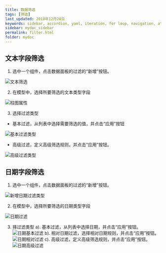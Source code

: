 ```yaml
---
title: 数据筛选
tags: [筛选]
last_updated: 2018年12月28日
keywords: sidebar, accordion, yaml, iteration, for loop, navigation, attributes, conditional filtering
sidebar: mydoc_sidebar
permalink: filter.html
folder: mydoc
---
```




## 文本字段筛选

1. 选中一个组件，点击数据面板的过滤的“新增”按钮。

![文本筛选](https://dataforhelp.github.io/images/filter/1.png)

2. 在模型中，选择所要筛选的文本类型字段

![柱图属性](https://dataforhelp.github.io/images/filter/2.png)

3. 选择过滤类型

- 基本过滤，从列表中选择需要筛选的值，并点击“应用”按钮

![基本过滤类型](https://dataforhelp.github.io/images/filter/3.png)

- 高级过滤，定义高级筛选规则，并点击“应用”按钮。

![高级过滤类型](https://dataforhelp.github.io/images/filter/4.png)



## 日期字段筛选

1. 选中一个组件，点击数据面板的过滤的“新增”按钮。

![新增日期过滤类型](https://dataforhelp.github.io/images/filter/5.png)

2. 在模型中，选择所要筛选的日期类型字段

![日期过滤](https://dataforhelp.github.io/images/filter/6.png)

3. 择过滤类型
  a).  基本过滤，从列表中选择日期，并点击“应用”按钮。
  ![日期基本过滤](https://dataforhelp.github.io/images/filter/7.png)
  b).  相对日期过滤，选择相对日期规则，并点击“应用”按钮。
  ![日期相对过滤](https://dataforhelp.github.io/images/filter/8.png)
  c).  高级过滤，定义高级筛选规则，并点击“应用”按钮。
  ![日期高级过滤](https://dataforhelp.github.io/images/filter/9.png)